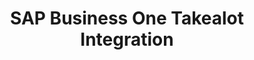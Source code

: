 ---
title: "SAP Business One Takealot Integration"
seoTitle: "SAP Business One Takealot Integration"
seoDescription: "Integrate SAP Business One and Takealot, and you'll be able to streamline your workflow, simplify the ordering process and save time - and money. Find out more about how a SAP Business One Takealot Integration can help your business."
lead: "Update product offers on the Takealot marketplace directly from your SAP Business One system. Stock2Shop’s simple integration will protect you against overselling on Takealot by ensuring your inventory information is always up to date. Here’s what you’ll be able to do."
type: "source-channel-test"
source: "test"
channel: "takealot"
image: "/images/sap-shopify.png"
imageAlt: takealot logo
tags: []
---